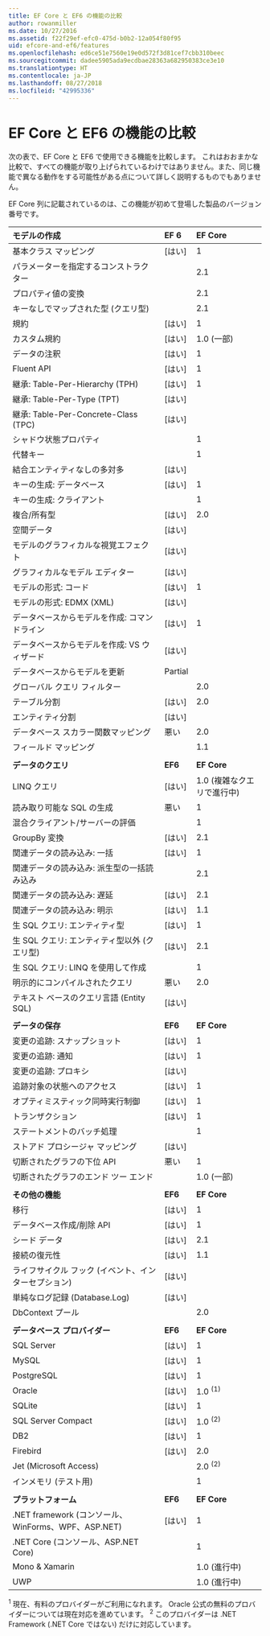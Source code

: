 ```yaml
---
title: EF Core と EF6 の機能の比較
author: rowanmiller
ms.date: 10/27/2016
ms.assetid: f22f29ef-efc0-475d-b0b2-12a054f80f95
uid: efcore-and-ef6/features
ms.openlocfilehash: ed6ce51e7560e19e0d572f3d81cef7cbb310beec
ms.sourcegitcommit: dadee5905ada9ecdbae28363a682950383ce3e10
ms.translationtype: HT
ms.contentlocale: ja-JP
ms.lasthandoff: 08/27/2018
ms.locfileid: "42995336"
---
```

# <a name="ef-core-and-ef6-feature-by-feature-comparison"></a>EF Core と EF6 の機能の比較

次の表で、EF Core と EF6 で使用できる機能を比較します。 これはおおまかな比較で、すべての機能が取り上げられているわけではありません。また、同じ機能で異なる動作をする可能性がある点について詳しく説明するものでもありません。

EF Core 列に記載されているのは、この機能が初めて登場した製品のバージョン番号です。

| **モデルの作成**                                  | **EF 6** | **EF Core**                           |
|:------------------------------------------------------|:---------|:--------------------------------------|
| 基本クラス マッピング                                   | [はい]      | 1                                   |
| パラメーターを指定するコンストラクター                          |          | 2.1                                   |
| プロパティ値の変換                            |          | 2.1                                   |
| キーなしでマップされた型 (クエリ型)               |          | 2.1                                   |
| 規約                                           | [はい]      | 1                                   |
| カスタム規約                                    | [はい]      | 1.0 (一部)                         |
| データの注釈                                      | [はい]      | 1                                   |
| Fluent API                                            | [はい]      | 1                                   |
| 継承: Table-Per-Hierarchy (TPH)                | [はい]      | 1                                   |
| 継承: Table-Per-Type (TPT)                     | [はい]      |                                       |
| 継承: Table-Per-Concrete-Class (TPC)           | [はい]      |                                       |
| シャドウ状態プロパティ                               |          | 1                                   |
| 代替キー                                        |          | 1                                   |
| 結合エンティティなしの多対多                      | [はい]      |                                       |
| キーの生成: データベース                              | [はい]      | 1                                   |
| キーの生成: クライアント                                |          | 1                                   |
| 複合/所有型                                   | [はい]      | 2.0                                   |
| 空間データ                                          | [はい]      |                                       |
| モデルのグラフィカルな視覚エフェクト                      | [はい]      |                                       |
| グラフィカルなモデル エディター                                | [はい]      |                                       |
| モデルの形式: コード                                    | [はい]      | 1                                   |
| モデルの形式: EDMX (XML)                              | [はい]      |                                       |
| データベースからモデルを作成: コマンドライン              | [はい]      | 1                                   |
| データベースからモデルを作成: VS ウィザード                 | [はい]      |                                       |
| データベースからモデルを更新                            | Partial  |                                       |
| グローバル クエリ フィルター                                  |          | 2.0                                   |
| テーブル分割                                       | [はい]      | 2.0                                   |
| エンティティ分割                                      | [はい]      |                                       |
| データベース スカラー関数マッピング                      | 悪い     | 2.0                                   |
| フィールド マッピング                                         |          | 1.1                                   |
|                                                       |          |                                       |
| **データのクエリ**                                     | **EF6**  | **EF Core**                           |
| LINQ クエリ                                          | [はい]      | 1.0 (複雑なクエリで進行中) |
| 読み取り可能な SQL の生成                                | 悪い     | 1                                   |
| 混合クライアント/サーバーの評価                        |          | 1                                   |
| GroupBy 変換                                   | [はい]      | 2.1                                   |
| 関連データの読み込み: 一括                           | [はい]      | 1                                   |
| 関連データの読み込み: 派生型の一括読み込み |          | 2.1                                   |
| 関連データの読み込み: 遅延                            | [はい]      | 2.1                                   |
| 関連データの読み込み: 明示                        | [はい]      | 1.1                                   |
| 生 SQL クエリ: エンティティ型                         | [はい]      | 1                                   |
| 生 SQL クエリ: エンティティ型以外 (クエリ型)       | [はい]      | 2.1                                   |
| 生 SQL クエリ: LINQ を使用して作成                  |          | 1                                   |
| 明示的にコンパイルされたクエリ                           | 悪い     | 2.0                                   |
| テキスト ベースのクエリ言語 (Entity SQL)                | [はい]      |                                       |
|                                                       |          |                                       |
| **データの保存**                                       | **EF6**  | **EF Core**                           |
| 変更の追跡: スナップショット                             | [はい]      | 1                                   |
| 変更の追跡: 通知                         | [はい]      | 1                                   |
| 変更の追跡: プロキシ                              | [はい]      |                                       |
| 追跡対象の状態へのアクセス                               | [はい]      | 1                                   |
| オプティミスティック同時実行制御                                | [はい]      | 1                                   |
| トランザクション                                          | [はい]      | 1                                   |
| ステートメントのバッチ処理                                |          | 1                                   |
| ストアド プロシージャ マッピング                              | [はい]      |                                       |
| 切断されたグラフの下位 API                     | 悪い     | 1                                   |
| 切断されたグラフのエンド ツー エンド                         |          | 1.0 (一部)                         |
|                                                       |          |                                       |
| **その他の機能**                                    | **EF6**  | **EF Core**                           |
| 移行                                            | [はい]      | 1                                   |
| データベース作成/削除 API                       | [はい]      | 1                                   |
| シード データ                                             | [はい]      | 2.1                                   |
| 接続の復元性                                 | [はい]      | 1.1                                   |
| ライフサイクル フック (イベント、インターセプション)                | [はい]      |                                       |
| 単純なログ記録 (Database.Log)                         | [はい]      |                                       |
| DbContext プール                                     |          | 2.0                                   |
|                                                       |          |                                       |
| **データベース プロバイダー**                                | **EF6**  | **EF Core**                           |
| SQL Server                                            | [はい]      | 1                                   |
| MySQL                                                 | [はい]      | 1                                   |
| PostgreSQL                                            | [はい]      | 1                                   |
| Oracle                                                | [はい]      | 1.0 <sup>(1)</sup>                    |
| SQLite                                                | [はい]      | 1                                   |
| SQL Server Compact                                    | [はい]      | 1.0 <sup>(2)</sup>                    |
| DB2                                                   | [はい]      | 1                                   |
| Firebird                                              | [はい]      | 2.0                                   |
| Jet (Microsoft Access)                                |          | 2.0 <sup>(2)</sup>                    |
| インメモリ (テスト用)                               |          | 1                                   |
|                                                       |          |                                       |
| **プラットフォーム**                                         | **EF6**  | **EF Core**                           |
| .NET framework (コンソール、WinForms、WPF、ASP.NET)      | [はい]      | 1                                   |
| .NET Core (コンソール、ASP.NET Core)                     |          | 1                                   |
| Mono & Xamarin                                        |          | 1.0 (進行中)                     |
| UWP                                                   |          | 1.0 (進行中)                     |

<sup>1</sup> 現在、有料のプロバイダーがご利用になれます。 Oracle 公式の無料のプロバイダーについては現在対応を進めています。
<sup>2</sup> このプロバイダーは .NET Framework (.NET Core ではない) だけに対応しています。
